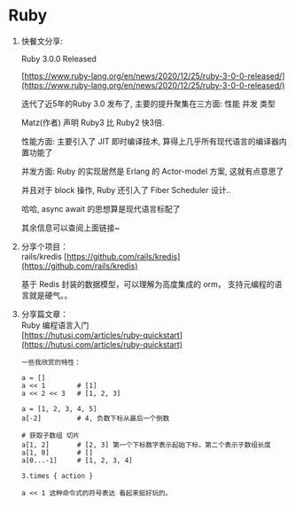 # Ruby

1. 快餐文分享:

   Ruby 3.0.0 Released

   [https://www.ruby-lang.org/en/news/2020/12/25/ruby-3-0-0-released/](https://www.ruby-lang.org/en/news/2020/12/25/ruby-3-0-0-released/)

   迭代了近5年的Ruby 3.0 发布了, 主要的提升聚集在三方面: 性能 并发 类型

   Matz\(作者\) 声明 Ruby3 比 Ruby2 快3倍.

   性能方面: 主要引入了 JIT 即时编译技术, 算得上几乎所有现代语言的编译器内置功能了

   并发方面: Ruby 的实现居然是 Erlang 的 Actor-model 方案, 这就有点意思了

   并且对于 block 操作, Ruby 还引入了 Fiber Scheduler 设计..

   哈哈, async await 的思想算是现代语言标配了

   其余信息可以查阅上面链接~

2. 分享个项目：   
   rails/kredis [https://github.com/rails/kredis](https://github.com/rails/kredis)

   基于 Redis 封装的数据模型，可以理解为高度集成的 orm， 支持元编程的语言就是硬气。。

3. 分享篇文章：   
   Ruby 编程语言入门   
   [https://hutusi.com/articles/ruby-quickstart](https://hutusi.com/articles/ruby-quickstart)

   ```text
   一些我欣赏的特性：
   ​
   a = []
   a << 1        # [1]
   a << 2 << 3   # [1, 2, 3]
   ​
   a = [1, 2, 3, 4, 5]
   a[-2]         # 4, 负数下标从最后一个倒数
   ​
   # 获取子数组 切片
   a[1, 2]       # [2, 3] 第一个下标数字表示起始下标，第二个表示子数组长度
   a[1, 0]       # [] 
   a[0...-1]     # [1, 2, 3, 4]
   ​
   3.times { action }
   ​
   a << 1 这种命令式的符号表达 看起来挺好玩的。
   ```



